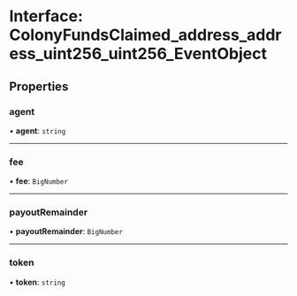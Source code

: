 # Interface: ColonyFundsClaimed\_address\_address\_uint256\_uint256\_EventObject

## Properties

### agent

• **agent**: `string`

___

### fee

• **fee**: `BigNumber`

___

### payoutRemainder

• **payoutRemainder**: `BigNumber`

___

### token

• **token**: `string`
